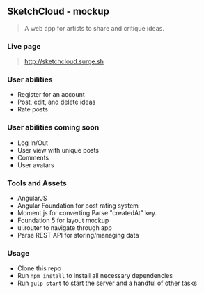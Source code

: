 ## SketchCloud - mockup

> A web app for artists to share and critique ideas.

### Live page

> http://sketchcloud.surge.sh

### User abilities

- Register for an account
- Post, edit, and delete ideas
- Rate posts

### User abilities coming soon

- Log In/Out
- User view with unique posts
- Comments
- User avatars

### Tools and Assets

- AngularJS
- Angular Foundation for post rating system
- Moment.js for converting Parse "createdAt" key.
- Foundation 5 for layout mockup
- ui.router to navigate through app
- Parse REST API for storing/managing data

### Usage

- Clone this repo
- Run `npm install` to install all necessary dependencies
- Run `gulp start` to start the server and a handful of other tasks
